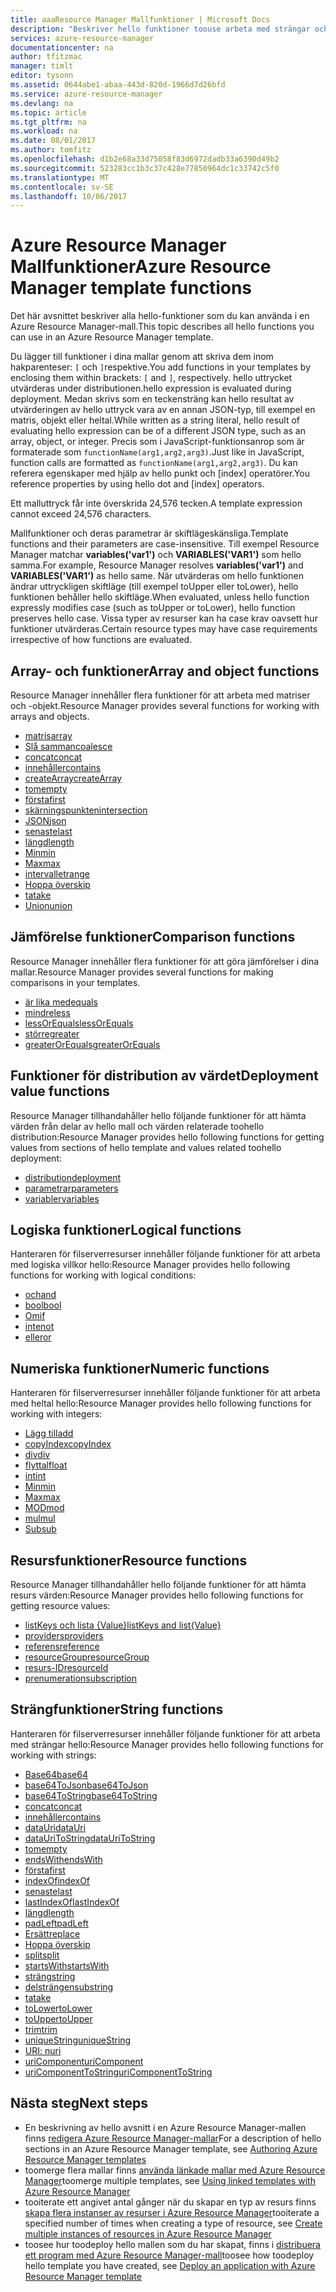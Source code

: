 ```yaml
---
title: aaaResource Manager Mallfunktioner | Microsoft Docs
description: "Beskriver hello funktioner toouse arbeta med strängar och siffror i en Azure Resource Manager mallen tooretrieve värden och hämta information om distribution."
services: azure-resource-manager
documentationcenter: na
author: tfitzmac
manager: timlt
editor: tysonn
ms.assetid: 0644abe1-abaa-443d-820d-1966d7d26bfd
ms.service: azure-resource-manager
ms.devlang: na
ms.topic: article
ms.tgt_pltfrm: na
ms.workload: na
ms.date: 08/01/2017
ms.author: tomfitz
ms.openlocfilehash: d1b2e68a33d75058f83d6972dadb33a6390d49b2
ms.sourcegitcommit: 523283cc1b3c37c428e77850964dc1c33742c5f0
ms.translationtype: MT
ms.contentlocale: sv-SE
ms.lasthandoff: 10/06/2017
---
```

# <a name="azure-resource-manager-template-functions"></a><span data-ttu-id="36cb8-103">Azure Resource Manager Mallfunktioner</span><span class="sxs-lookup"><span data-stu-id="36cb8-103">Azure Resource Manager template functions</span></span>
<span data-ttu-id="36cb8-104">Det här avsnittet beskriver alla hello-funktioner som du kan använda i en Azure Resource Manager-mall.</span><span class="sxs-lookup"><span data-stu-id="36cb8-104">This topic describes all hello functions you can use in an Azure Resource Manager template.</span></span>

<span data-ttu-id="36cb8-105">Du lägger till funktioner i dina mallar genom att skriva dem inom hakparenteser: `[` och `]`respektive.</span><span class="sxs-lookup"><span data-stu-id="36cb8-105">You add functions in your templates by enclosing them within brackets: `[` and `]`, respectively.</span></span> <span data-ttu-id="36cb8-106">hello uttrycket utvärderas under distributionen.</span><span class="sxs-lookup"><span data-stu-id="36cb8-106">hello expression is evaluated during deployment.</span></span> <span data-ttu-id="36cb8-107">Medan skrivs som en teckensträng kan hello resultat av utvärderingen av hello uttryck vara av en annan JSON-typ, till exempel en matris, objekt eller heltal.</span><span class="sxs-lookup"><span data-stu-id="36cb8-107">While written as a string literal, hello result of evaluating hello expression can be of a different JSON type, such as an array, object, or integer.</span></span> <span data-ttu-id="36cb8-108">Precis som i JavaScript-funktionsanrop som är formaterade som `functionName(arg1,arg2,arg3)`.</span><span class="sxs-lookup"><span data-stu-id="36cb8-108">Just like in JavaScript, function calls are formatted as `functionName(arg1,arg2,arg3)`.</span></span> <span data-ttu-id="36cb8-109">Du kan referera egenskaper med hjälp av hello punkt och [index] operatörer.</span><span class="sxs-lookup"><span data-stu-id="36cb8-109">You reference properties by using hello dot and [index] operators.</span></span>

<span data-ttu-id="36cb8-110">Ett malluttryck får inte överskrida 24,576 tecken.</span><span class="sxs-lookup"><span data-stu-id="36cb8-110">A template expression cannot exceed 24,576 characters.</span></span>

<span data-ttu-id="36cb8-111">Mallfunktioner och deras parametrar är skiftlägeskänsliga.</span><span class="sxs-lookup"><span data-stu-id="36cb8-111">Template functions and their parameters are case-insensitive.</span></span> <span data-ttu-id="36cb8-112">Till exempel Resource Manager matchar **variables('var1')** och **VARIABLES('VAR1')** som hello samma.</span><span class="sxs-lookup"><span data-stu-id="36cb8-112">For example, Resource Manager resolves **variables('var1')** and **VARIABLES('VAR1')** as hello same.</span></span> <span data-ttu-id="36cb8-113">När utvärderas om hello funktionen ändrar uttryckligen skiftläge (till exempel toUpper eller toLower), hello funktionen behåller hello skiftläge.</span><span class="sxs-lookup"><span data-stu-id="36cb8-113">When evaluated, unless hello function expressly modifies case (such as toUpper or toLower), hello function preserves hello case.</span></span> <span data-ttu-id="36cb8-114">Vissa typer av resurser kan ha case krav oavsett hur funktioner utvärderas.</span><span class="sxs-lookup"><span data-stu-id="36cb8-114">Certain resource types may have case requirements irrespective of how functions are evaluated.</span></span>

<a id="array" />
<a id="coalesce" />
<a id="concatarray" />
<a id="contains" />
<a id="createarray" />
<a id="empty" />
<a id="first" />
<a id="intersection" />
<a id="last" />
<a id="length" />
<a id="min" />
<a id="max" />
<a id="range" />
<a id="skip" />
<a id="take" />
<a id="union" />

## <a name="array-and-object-functions"></a><span data-ttu-id="36cb8-115">Array- och funktioner</span><span class="sxs-lookup"><span data-stu-id="36cb8-115">Array and object functions</span></span>
<span data-ttu-id="36cb8-116">Resource Manager innehåller flera funktioner för att arbeta med matriser och -objekt.</span><span class="sxs-lookup"><span data-stu-id="36cb8-116">Resource Manager provides several functions for working with arrays and objects.</span></span>

* [<span data-ttu-id="36cb8-117">matris</span><span class="sxs-lookup"><span data-stu-id="36cb8-117">array</span></span>](resource-group-template-functions-array.md#array)
* [<span data-ttu-id="36cb8-118">Slå samman</span><span class="sxs-lookup"><span data-stu-id="36cb8-118">coalesce</span></span>](resource-group-template-functions-array.md#coalesce)
* [<span data-ttu-id="36cb8-119">concat</span><span class="sxs-lookup"><span data-stu-id="36cb8-119">concat</span></span>](resource-group-template-functions-array.md#concat)
* [<span data-ttu-id="36cb8-120">innehåller</span><span class="sxs-lookup"><span data-stu-id="36cb8-120">contains</span></span>](resource-group-template-functions-array.md#contains)
* [<span data-ttu-id="36cb8-121">createArray</span><span class="sxs-lookup"><span data-stu-id="36cb8-121">createArray</span></span>](resource-group-template-functions-array.md#createarray)
* [<span data-ttu-id="36cb8-122">tom</span><span class="sxs-lookup"><span data-stu-id="36cb8-122">empty</span></span>](resource-group-template-functions-array.md#empty)
* [<span data-ttu-id="36cb8-123">första</span><span class="sxs-lookup"><span data-stu-id="36cb8-123">first</span></span>](resource-group-template-functions-array.md#first)
* [<span data-ttu-id="36cb8-124">skärningspunkten</span><span class="sxs-lookup"><span data-stu-id="36cb8-124">intersection</span></span>](resource-group-template-functions-array.md#intersection)
* [<span data-ttu-id="36cb8-125">JSON</span><span class="sxs-lookup"><span data-stu-id="36cb8-125">json</span></span>](resource-group-template-functions-array.md#json)
* [<span data-ttu-id="36cb8-126">senaste</span><span class="sxs-lookup"><span data-stu-id="36cb8-126">last</span></span>](resource-group-template-functions-array.md#last)
* [<span data-ttu-id="36cb8-127">längd</span><span class="sxs-lookup"><span data-stu-id="36cb8-127">length</span></span>](resource-group-template-functions-array.md#length)
* [<span data-ttu-id="36cb8-128">Min</span><span class="sxs-lookup"><span data-stu-id="36cb8-128">min</span></span>](resource-group-template-functions-array.md#min)
* [<span data-ttu-id="36cb8-129">Max</span><span class="sxs-lookup"><span data-stu-id="36cb8-129">max</span></span>](resource-group-template-functions-array.md#max)
* [<span data-ttu-id="36cb8-130">intervallet</span><span class="sxs-lookup"><span data-stu-id="36cb8-130">range</span></span>](resource-group-template-functions-array.md#range)
* [<span data-ttu-id="36cb8-131">Hoppa över</span><span class="sxs-lookup"><span data-stu-id="36cb8-131">skip</span></span>](resource-group-template-functions-array.md#skip)
* [<span data-ttu-id="36cb8-132">ta</span><span class="sxs-lookup"><span data-stu-id="36cb8-132">take</span></span>](resource-group-template-functions-array.md#take)
* [<span data-ttu-id="36cb8-133">Union</span><span class="sxs-lookup"><span data-stu-id="36cb8-133">union</span></span>](resource-group-template-functions-array.md#union)

<a id="equals" />
<a id="less" />
<a id="lessorequals" />
<a id="greater" />
<a id="greaterorequals" />

## <a name="comparison-functions"></a><span data-ttu-id="36cb8-134">Jämförelse funktioner</span><span class="sxs-lookup"><span data-stu-id="36cb8-134">Comparison functions</span></span>
<span data-ttu-id="36cb8-135">Resource Manager innehåller flera funktioner för att göra jämförelser i dina mallar.</span><span class="sxs-lookup"><span data-stu-id="36cb8-135">Resource Manager provides several functions for making comparisons in your templates.</span></span>

* [<span data-ttu-id="36cb8-136">är lika med</span><span class="sxs-lookup"><span data-stu-id="36cb8-136">equals</span></span>](resource-group-template-functions-comparison.md#equals)
* [<span data-ttu-id="36cb8-137">mindre</span><span class="sxs-lookup"><span data-stu-id="36cb8-137">less</span></span>](resource-group-template-functions-comparison.md#less)
* [<span data-ttu-id="36cb8-138">lessOrEquals</span><span class="sxs-lookup"><span data-stu-id="36cb8-138">lessOrEquals</span></span>](resource-group-template-functions-comparison.md#lessorequals)
* [<span data-ttu-id="36cb8-139">större</span><span class="sxs-lookup"><span data-stu-id="36cb8-139">greater</span></span>](resource-group-template-functions-comparison.md#greater)
* [<span data-ttu-id="36cb8-140">greaterOrEquals</span><span class="sxs-lookup"><span data-stu-id="36cb8-140">greaterOrEquals</span></span>](resource-group-template-functions-comparison.md#greaterorequals)

<a id="deployment" />
<a id="parameters" />
<a id="variables" />

## <a name="deployment-value-functions"></a><span data-ttu-id="36cb8-141">Funktioner för distribution av värdet</span><span class="sxs-lookup"><span data-stu-id="36cb8-141">Deployment value functions</span></span>
<span data-ttu-id="36cb8-142">Resource Manager tillhandahåller hello följande funktioner för att hämta värden från delar av hello mall och värden relaterade toohello distribution:</span><span class="sxs-lookup"><span data-stu-id="36cb8-142">Resource Manager provides hello following functions for getting values from sections of hello template and values related toohello deployment:</span></span>

* [<span data-ttu-id="36cb8-143">distribution</span><span class="sxs-lookup"><span data-stu-id="36cb8-143">deployment</span></span>](resource-group-template-functions-deployment.md#deployment)
* [<span data-ttu-id="36cb8-144">parametrar</span><span class="sxs-lookup"><span data-stu-id="36cb8-144">parameters</span></span>](resource-group-template-functions-deployment.md#parameters)
* [<span data-ttu-id="36cb8-145">variabler</span><span class="sxs-lookup"><span data-stu-id="36cb8-145">variables</span></span>](resource-group-template-functions-deployment.md#variables)

<a id="add" />
<a id="copyindex" />
<a id="div" />
<a id="float" />
<a id="int" />
<a id="minint" />
<a id="maxint" />
<a id="mod" />
<a id="mul" />
<a id="sub" />

## <a name="logical-functions"></a><span data-ttu-id="36cb8-146">Logiska funktioner</span><span class="sxs-lookup"><span data-stu-id="36cb8-146">Logical functions</span></span>
<span data-ttu-id="36cb8-147">Hanteraren för filserverresurser innehåller följande funktioner för att arbeta med logiska villkor hello:</span><span class="sxs-lookup"><span data-stu-id="36cb8-147">Resource Manager provides hello following functions for working with logical conditions:</span></span>

* [<span data-ttu-id="36cb8-148">och</span><span class="sxs-lookup"><span data-stu-id="36cb8-148">and</span></span>](resource-group-template-functions-logical.md#and)
* [<span data-ttu-id="36cb8-149">bool</span><span class="sxs-lookup"><span data-stu-id="36cb8-149">bool</span></span>](resource-group-template-functions-logical.md#bool)
* [<span data-ttu-id="36cb8-150">Om</span><span class="sxs-lookup"><span data-stu-id="36cb8-150">if</span></span>](resource-group-template-functions-logical.md#if)
* [<span data-ttu-id="36cb8-151">inte</span><span class="sxs-lookup"><span data-stu-id="36cb8-151">not</span></span>](resource-group-template-functions-logical.md#not)
* [<span data-ttu-id="36cb8-152">eller</span><span class="sxs-lookup"><span data-stu-id="36cb8-152">or</span></span>](resource-group-template-functions-logical.md#or)

## <a name="numeric-functions"></a><span data-ttu-id="36cb8-153">Numeriska funktioner</span><span class="sxs-lookup"><span data-stu-id="36cb8-153">Numeric functions</span></span>
<span data-ttu-id="36cb8-154">Hanteraren för filserverresurser innehåller följande funktioner för att arbeta med heltal hello:</span><span class="sxs-lookup"><span data-stu-id="36cb8-154">Resource Manager provides hello following functions for working with integers:</span></span>

* [<span data-ttu-id="36cb8-155">Lägg till</span><span class="sxs-lookup"><span data-stu-id="36cb8-155">add</span></span>](resource-group-template-functions-numeric.md#add)
* [<span data-ttu-id="36cb8-156">copyIndex</span><span class="sxs-lookup"><span data-stu-id="36cb8-156">copyIndex</span></span>](resource-group-template-functions-numeric.md#copyindex)
* [<span data-ttu-id="36cb8-157">div</span><span class="sxs-lookup"><span data-stu-id="36cb8-157">div</span></span>](resource-group-template-functions-numeric.md#div)
* [<span data-ttu-id="36cb8-158">flyttal</span><span class="sxs-lookup"><span data-stu-id="36cb8-158">float</span></span>](resource-group-template-functions-numeric.md#float)
* [<span data-ttu-id="36cb8-159">int</span><span class="sxs-lookup"><span data-stu-id="36cb8-159">int</span></span>](resource-group-template-functions-numeric.md#int)
* [<span data-ttu-id="36cb8-160">Min</span><span class="sxs-lookup"><span data-stu-id="36cb8-160">min</span></span>](resource-group-template-functions-numeric.md#min)
* [<span data-ttu-id="36cb8-161">Max</span><span class="sxs-lookup"><span data-stu-id="36cb8-161">max</span></span>](resource-group-template-functions-numeric.md#max)
* [<span data-ttu-id="36cb8-162">MOD</span><span class="sxs-lookup"><span data-stu-id="36cb8-162">mod</span></span>](resource-group-template-functions-numeric.md#mod)
* [<span data-ttu-id="36cb8-163">mul</span><span class="sxs-lookup"><span data-stu-id="36cb8-163">mul</span></span>](resource-group-template-functions-numeric.md#mul)
* [<span data-ttu-id="36cb8-164">Sub</span><span class="sxs-lookup"><span data-stu-id="36cb8-164">sub</span></span>](resource-group-template-functions-numeric.md#sub)

<a id="listkeys" />
<a id="list" />
<a id="providers" />
<a id="reference" />
<a id="resourcegroup" />
<a id="resourceid" />
<a id="subscription" />

## <a name="resource-functions"></a><span data-ttu-id="36cb8-165">Resursfunktioner</span><span class="sxs-lookup"><span data-stu-id="36cb8-165">Resource functions</span></span>
<span data-ttu-id="36cb8-166">Resource Manager tillhandahåller hello följande funktioner för att hämta resurs värden:</span><span class="sxs-lookup"><span data-stu-id="36cb8-166">Resource Manager provides hello following functions for getting resource values:</span></span>

* [<span data-ttu-id="36cb8-167">listKeys och lista {Value}</span><span class="sxs-lookup"><span data-stu-id="36cb8-167">listKeys and list{Value}</span></span>](resource-group-template-functions-resource.md#listkeys)
* [<span data-ttu-id="36cb8-168">providers</span><span class="sxs-lookup"><span data-stu-id="36cb8-168">providers</span></span>](resource-group-template-functions-resource.md#providers)
* [<span data-ttu-id="36cb8-169">referens</span><span class="sxs-lookup"><span data-stu-id="36cb8-169">reference</span></span>](resource-group-template-functions-resource.md#reference)
* [<span data-ttu-id="36cb8-170">resourceGroup</span><span class="sxs-lookup"><span data-stu-id="36cb8-170">resourceGroup</span></span>](resource-group-template-functions-resource.md#resourcegroup)
* [<span data-ttu-id="36cb8-171">resurs-ID</span><span class="sxs-lookup"><span data-stu-id="36cb8-171">resourceId</span></span>](resource-group-template-functions-resource.md#resourceid)
* [<span data-ttu-id="36cb8-172">prenumeration</span><span class="sxs-lookup"><span data-stu-id="36cb8-172">subscription</span></span>](resource-group-template-functions-resource.md#subscription)

<a id="base64" />
<a id="base64tojson" />
<a id="base64tostring" />
<a id="concat" />
<a id="containsstring" />
<a id="datauri" />
<a id="datauritostring" />
<a id="emptystring" />
<a id="endswith" />
<a id="firststring" />
<a id="indexof" />
<a id="laststring" />
<a id="lastindexof" />
<a id="lengthstring" />
<a id="padleft" />
<a id="replace" />
<a id="skipstring" />
<a id="split" />
<a id="startswith" />
<a id="string" />
<a id="substring" />
<a id="takestring" />
<a id="tolower" />
<a id="toupper" />
<a id="trim" />
<a id="uniquestring" />
<a id="uri" />
<a id="uricomponent" />
<a id="uricomponenttostring" />

## <a name="string-functions"></a><span data-ttu-id="36cb8-173">Strängfunktioner</span><span class="sxs-lookup"><span data-stu-id="36cb8-173">String functions</span></span>
<span data-ttu-id="36cb8-174">Hanteraren för filserverresurser innehåller följande funktioner för att arbeta med strängar hello:</span><span class="sxs-lookup"><span data-stu-id="36cb8-174">Resource Manager provides hello following functions for working with strings:</span></span>

* [<span data-ttu-id="36cb8-175">Base64</span><span class="sxs-lookup"><span data-stu-id="36cb8-175">base64</span></span>](resource-group-template-functions-string.md#base64)
* [<span data-ttu-id="36cb8-176">base64ToJson</span><span class="sxs-lookup"><span data-stu-id="36cb8-176">base64ToJson</span></span>](resource-group-template-functions-string.md#base64tojson)
* [<span data-ttu-id="36cb8-177">base64ToString</span><span class="sxs-lookup"><span data-stu-id="36cb8-177">base64ToString</span></span>](resource-group-template-functions-string.md#base64tostring)
* [<span data-ttu-id="36cb8-178">concat</span><span class="sxs-lookup"><span data-stu-id="36cb8-178">concat</span></span>](resource-group-template-functions-string.md#concat)
* [<span data-ttu-id="36cb8-179">innehåller</span><span class="sxs-lookup"><span data-stu-id="36cb8-179">contains</span></span>](resource-group-template-functions-string.md#contains)
* [<span data-ttu-id="36cb8-180">dataUri</span><span class="sxs-lookup"><span data-stu-id="36cb8-180">dataUri</span></span>](resource-group-template-functions-string.md#datauri)
* [<span data-ttu-id="36cb8-181">dataUriToString</span><span class="sxs-lookup"><span data-stu-id="36cb8-181">dataUriToString</span></span>](resource-group-template-functions-string.md#datauritostring)
* [<span data-ttu-id="36cb8-182">tom</span><span class="sxs-lookup"><span data-stu-id="36cb8-182">empty</span></span>](resource-group-template-functions-string.md#empty)
* [<span data-ttu-id="36cb8-183">endsWith</span><span class="sxs-lookup"><span data-stu-id="36cb8-183">endsWith</span></span>](resource-group-template-functions-string.md#endswith)
* [<span data-ttu-id="36cb8-184">första</span><span class="sxs-lookup"><span data-stu-id="36cb8-184">first</span></span>](resource-group-template-functions-string.md#first)
* [<span data-ttu-id="36cb8-185">indexOf</span><span class="sxs-lookup"><span data-stu-id="36cb8-185">indexOf</span></span>](resource-group-template-functions-string.md#indexof)
* [<span data-ttu-id="36cb8-186">senaste</span><span class="sxs-lookup"><span data-stu-id="36cb8-186">last</span></span>](resource-group-template-functions-string.md#last)
* [<span data-ttu-id="36cb8-187">lastIndexOf</span><span class="sxs-lookup"><span data-stu-id="36cb8-187">lastIndexOf</span></span>](resource-group-template-functions-string.md#lastindexof)
* [<span data-ttu-id="36cb8-188">längd</span><span class="sxs-lookup"><span data-stu-id="36cb8-188">length</span></span>](resource-group-template-functions-string.md#length)
* [<span data-ttu-id="36cb8-189">padLeft</span><span class="sxs-lookup"><span data-stu-id="36cb8-189">padLeft</span></span>](resource-group-template-functions-string.md#padleft)
* [<span data-ttu-id="36cb8-190">Ersätt</span><span class="sxs-lookup"><span data-stu-id="36cb8-190">replace</span></span>](resource-group-template-functions-string.md#replace)
* [<span data-ttu-id="36cb8-191">Hoppa över</span><span class="sxs-lookup"><span data-stu-id="36cb8-191">skip</span></span>](resource-group-template-functions-string.md#skip)
* [<span data-ttu-id="36cb8-192">split</span><span class="sxs-lookup"><span data-stu-id="36cb8-192">split</span></span>](resource-group-template-functions-string.md#split)
* [<span data-ttu-id="36cb8-193">startsWith</span><span class="sxs-lookup"><span data-stu-id="36cb8-193">startsWith</span></span>](resource-group-template-functions-string.md#startswith)
* [<span data-ttu-id="36cb8-194">sträng</span><span class="sxs-lookup"><span data-stu-id="36cb8-194">string</span></span>](resource-group-template-functions-string.md#string)
* [<span data-ttu-id="36cb8-195">delsträngen</span><span class="sxs-lookup"><span data-stu-id="36cb8-195">substring</span></span>](resource-group-template-functions-string.md#substring)
* [<span data-ttu-id="36cb8-196">ta</span><span class="sxs-lookup"><span data-stu-id="36cb8-196">take</span></span>](resource-group-template-functions-string.md#take)
* [<span data-ttu-id="36cb8-197">toLower</span><span class="sxs-lookup"><span data-stu-id="36cb8-197">toLower</span></span>](resource-group-template-functions-string.md#tolower)
* [<span data-ttu-id="36cb8-198">toUpper</span><span class="sxs-lookup"><span data-stu-id="36cb8-198">toUpper</span></span>](resource-group-template-functions-string.md#toupper)
* [<span data-ttu-id="36cb8-199">trim</span><span class="sxs-lookup"><span data-stu-id="36cb8-199">trim</span></span>](resource-group-template-functions-string.md#trim)
* [<span data-ttu-id="36cb8-200">uniqueString</span><span class="sxs-lookup"><span data-stu-id="36cb8-200">uniqueString</span></span>](resource-group-template-functions-string.md#uniquestring)
* [<span data-ttu-id="36cb8-201">URI: n</span><span class="sxs-lookup"><span data-stu-id="36cb8-201">uri</span></span>](resource-group-template-functions-string.md#uri)
* [<span data-ttu-id="36cb8-202">uriComponent</span><span class="sxs-lookup"><span data-stu-id="36cb8-202">uriComponent</span></span>](resource-group-template-functions-string.md#uricomponent)
* [<span data-ttu-id="36cb8-203">uriComponentToString</span><span class="sxs-lookup"><span data-stu-id="36cb8-203">uriComponentToString</span></span>](resource-group-template-functions-string.md#uricomponenttostring)


## <a name="next-steps"></a><span data-ttu-id="36cb8-204">Nästa steg</span><span class="sxs-lookup"><span data-stu-id="36cb8-204">Next steps</span></span>
* <span data-ttu-id="36cb8-205">En beskrivning av hello avsnitt i en Azure Resource Manager-mallen finns [redigera Azure Resource Manager-mallar](resource-group-authoring-templates.md)</span><span class="sxs-lookup"><span data-stu-id="36cb8-205">For a description of hello sections in an Azure Resource Manager template, see [Authoring Azure Resource Manager templates](resource-group-authoring-templates.md)</span></span>
* <span data-ttu-id="36cb8-206">toomerge flera mallar finns [använda länkade mallar med Azure Resource Manager](resource-group-linked-templates.md)</span><span class="sxs-lookup"><span data-stu-id="36cb8-206">toomerge multiple templates, see [Using linked templates with Azure Resource Manager](resource-group-linked-templates.md)</span></span>
* <span data-ttu-id="36cb8-207">tooiterate ett angivet antal gånger när du skapar en typ av resurs finns [skapa flera instanser av resurser i Azure Resource Manager](resource-group-create-multiple.md)</span><span class="sxs-lookup"><span data-stu-id="36cb8-207">tooiterate a specified number of times when creating a type of resource, see [Create multiple instances of resources in Azure Resource Manager](resource-group-create-multiple.md)</span></span>
* <span data-ttu-id="36cb8-208">toosee hur toodeploy hello mallen som du har skapat, finns i [distribuera ett program med Azure Resource Manager-mall](resource-group-template-deploy.md)</span><span class="sxs-lookup"><span data-stu-id="36cb8-208">toosee how toodeploy hello template you have created, see [Deploy an application with Azure Resource Manager template](resource-group-template-deploy.md)</span></span>


